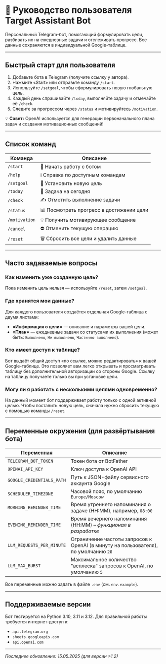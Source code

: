 # 📖 Руководство пользователя Target Assistant Bot

Персональный Telegram-бот, помогающий формулировать цели, разбивать их на ежедневные задачи и отслеживать прогресс. Все данные сохраняются в индивидуальной Google-таблице.

---

## Быстрый старт для пользователя
1. Добавьте бота в Telegram (получите ссылку у автора).
2. Нажмите «Start» или отправьте команду `/start`.
3. Используйте `/setgoal`, чтобы сформулировать новую глобальную цель.
4. Каждый день спрашивайте `/today`, выполняйте задачу и отмечайте её `/check`.
5. Следите за прогрессом через `/status` и мотивируйтесь `/motivation`.

💡 **Совет:** OpenAI используется для генерации первоначального плана задач и создания мотивационных сообщений!

---

## Список команд

| Команда | Описание |
|---------|----------|
| `/start` | 🚀 Начать работу с ботом |
| `/help`  | ℹ️ Справка по доступным командам |
| `/setgoal` | 🎯 Установить новую цель |
| `/today` | 📅 Задача на сегодня |
| `/check` | ✍️ Отметить выполнение задачи |
| `/status` | 📊 Посмотреть прогресс в достижении цели |
| `/motivation` | 💡 Получить мотивирующее сообщение |
| `/cancel` | ⛔ Отменить текущую операцию |
| `/reset` | 🗑️ Сбросить все цели и удалить данные |

---

## Часто задаваемые вопросы

### Как изменить уже созданную цель?
Пока изменить цель нельзя — используйте `/reset`, затем `/setgoal`.

### Где хранятся мои данные?
Для каждого пользователя создаётся отдельная Google-таблица с двумя листами:
*   **«Информация о цели»** — описание и параметры вашей цели.
*   **«План»** — ежедневные задачи со статусами их выполнения (может быть: `Выполнено`, `Не выполнено`, `Частично выполнено`).

### Кто имеет доступ к таблице?
Бот выдаёт общий доступ «по ссылке, можно редактировать» к вашей Google-таблице. Это позволяет вам легко открывать и просматривать таблицу без дополнительной авторизации со стороны Google. Ссылку на таблицу получаете только вы при установке цели.

### Могу ли я работать с несколькими целями одновременно?
На данный момент бот поддерживает работу только с одной активной целью. Чтобы поставить новую цель, сначала нужно сбросить текущую с помощью команды `/reset`.

---

## Переменные окружения (для развёртывания бота)
| Переменная | Описание |
|------------|----------|
| `TELEGRAM_BOT_TOKEN` | Токен бота от BotFather |
| `OPENAI_API_KEY` | Ключ доступа к OpenAI API |
| `GOOGLE_CREDENTIALS_PATH` | Путь к JSON-файлу сервисного аккаунта Google |
| `SCHEDULER_TIMEZONE` | Часовой пояс, по умолчанию `Europe/Moscow` |
| `MORNING_REMINDER_TIME` | Время утреннего напоминания о задаче (HH:MM), например, `08:00` |
| `EVENING_REMINDER_TIME` | Время вечернего напоминания (HH:MM) – *функционал в разработке* |
| `LLM_REQUESTS_PER_MINUTE` | Ограничение частоты запросов к OpenAI (в минуту на пользователя), по умолчанию `20` |
| `LLM_MAX_BURST` | Максимальное количество "всплеска" запросов к OpenAI, по умолчанию `5` |

Все переменные можно задать в файле `.env` (см. `env.example`).

---

## Поддерживаемые версии
Бот тестируется на Python 3.10, 3.11 и 3.12. Для правильной работы требуется интернет-доступ к:
* `api.telegram.org`
* `sheets.googleapis.com`
* `api.openai.com`

---

*Последнее обновление: 15.05.2025 (для версии >1.2)*
